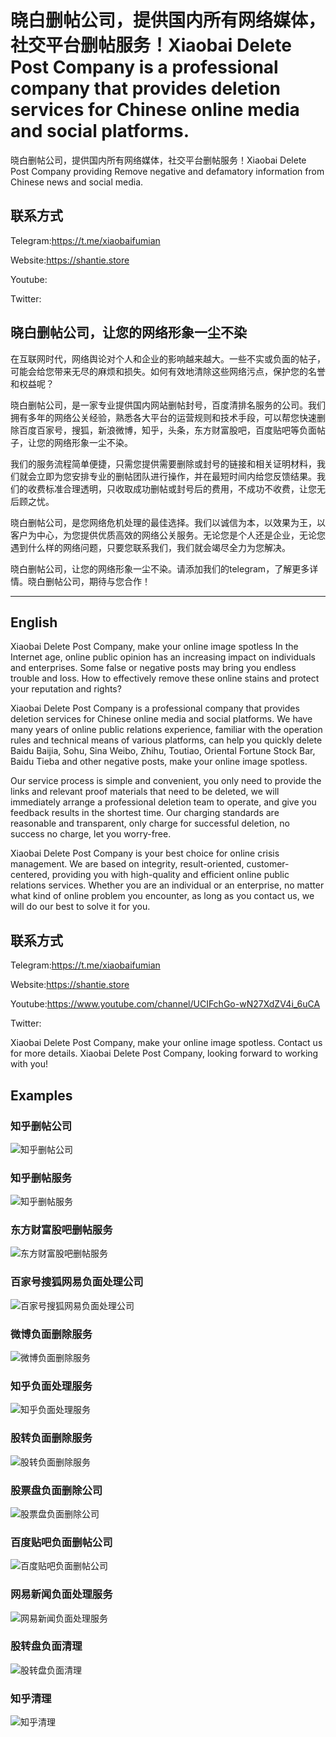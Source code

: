 # 晓白删帖公司，提供国内所有网络媒体，社交平台删帖服务！Xiaobai Delete Post Company is a professional company that provides deletion services for Chinese online media and social platforms.
晓白删帖公司，提供国内所有网络媒体，社交平台删帖服务！Xiaobai Delete Post Company providing Remove negative and defamatory information from Chinese news and social media.

## 联系方式
Telegram:https://t.me/xiaobaifumian

Website:https://shantie.store

Youtube:

Twitter:

## 晓白删帖公司，让您的网络形象一尘不染

在互联网时代，网络舆论对个人和企业的影响越来越大。一些不实或负面的帖子，可能会给您带来无尽的麻烦和损失。如何有效地清除这些网络污点，保护您的名誉和权益呢？

晓白删帖公司，是一家专业提供国内网站删帖封号，百度清排名服务的公司。我们拥有多年的网络公关经验，熟悉各大平台的运营规则和技术手段，可以帮您快速删除百度百家号，搜狐，新浪微博，知乎，头条，东方财富股吧，百度贴吧等负面帖子，让您的网络形象一尘不染。

我们的服务流程简单便捷，只需您提供需要删除或封号的链接和相关证明材料，我们就会立即为您安排专业的删帖团队进行操作，并在最短时间内给您反馈结果。我们的收费标准合理透明，只收取成功删帖或封号后的费用，不成功不收费，让您无后顾之忧。

晓白删帖公司，是您网络危机处理的最佳选择。我们以诚信为本，以效果为王，以客户为中心，为您提供优质高效的网络公关服务。无论您是个人还是企业，无论您遇到什么样的网络问题，只要您联系我们，我们就会竭尽全力为您解决。

晓白删帖公司，让您的网络形象一尘不染。请添加我们的telegram，了解更多详情。晓白删帖公司，期待与您合作！

---
## English
Xiaobai Delete Post Company, make your online image spotless
In the Internet age, online public opinion has an increasing impact on individuals and enterprises. Some false or negative posts may bring you endless trouble and loss. How to effectively remove these online stains and protect your reputation and rights?

Xiaobai Delete Post Company is a professional company that provides deletion services for Chinese online media and social platforms. We have many years of online public relations experience, familiar with the operation rules and technical means of various platforms, can help you quickly delete Baidu Baijia, Sohu, Sina Weibo, Zhihu, Toutiao, Oriental Fortune Stock Bar, Baidu Tieba and other negative posts, make your online image spotless.

Our service process is simple and convenient, you only need to provide the links and relevant proof materials that need to be deleted, we will immediately arrange a professional deletion team to operate, and give you feedback results in the shortest time. Our charging standards are reasonable and transparent, only charge for successful deletion, no success no charge, let you worry-free.

Xiaobai Delete Post Company is your best choice for online crisis management. We are based on integrity, result-oriented, customer-centered, providing you with high-quality and efficient online public relations services. Whether you are an individual or an enterprise, no matter what kind of online problem you encounter, as long as you contact us, we will do our best to solve it for you.


## 联系方式
Telegram:https://t.me/xiaobaifumian

Website:https://shantie.store

Youtube:https://www.youtube.com/channel/UCIFchGo-wN27XdZV4i_6uCA

Twitter:

Xiaobai Delete Post Company, make your online image spotless. Contact us for more details. Xiaobai Delete Post Company, looking forward to working with you!

## Examples

### 知乎删帖公司
![知乎删帖公司](https://github.com/xiaobaishantie/shantie-service/assets/134913089/6d019f45-364f-4281-aea1-f38f25163580)
### 知乎删帖服务
![知乎删帖服务](https://github.com/xiaobaishantie/shantie-service/assets/134913089/ef0639cc-0dee-42bd-b305-353248511ada)
### 东方财富股吧删帖服务
![东方财富股吧删帖服务](https://github.com/xiaobaishantie/shantie-service/assets/134913089/306aa3a3-827c-4d22-8310-a8544a5ecea5)
### 百家号搜狐网易负面处理公司
![百家号搜狐网易负面处理公司](https://github.com/xiaobaishantie/shantie-service/assets/134913089/f03288d1-8c95-4e27-8f21-65a5c6a87d78)
### 微博负面删除服务
![微博负面删除服务](https://github.com/xiaobaishantie/shantie-service/assets/134913089/5b544eb0-7c97-4441-98c9-5227aacdc826)
### 知乎负面处理服务
![知乎负面处理服务](https://github.com/xiaobaishantie/shantie-service/assets/134913089/2e9f3294-2ff3-4800-9389-6c66c622a835)
### 股转负面删除服务
![股转负面删除服务](https://github.com/xiaobaishantie/shantie-service/assets/134913089/2a6981cf-db2d-413a-9bca-06eeeb763b37)
### 股票盘负面删除公司
![股票盘负面删除公司](https://github.com/xiaobaishantie/shantie-service/assets/134913089/c71c29c3-c43b-41a4-b01d-afcd60ec06c6)
### 百度贴吧负面删帖公司
![百度贴吧负面删帖公司](https://github.com/xiaobaishantie/shantie-service/assets/134913089/21039b40-9545-412c-9a2f-ef5d94afa704)
### 网易新闻负面处理服务
![网易新闻负面处理服务](https://github.com/xiaobaishantie/shantie-service/assets/134913089/9940caa9-23a9-4de5-bd27-5697a3068920)
### 股转盘负面清理
![股转盘负面清理](https://github.com/xiaobaishantie/shantie-service/assets/134913089/824bb4dc-b396-439e-8135-a0ccd2521cc4)
### 知乎清理
![知乎清理](https://github.com/xiaobaishantie/shantie-service/assets/134913089/d61d6d73-5e0e-49fc-816f-3ebf444ad45a)


